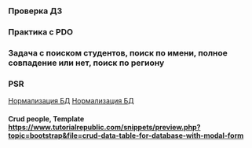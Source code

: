 ### Проверка ДЗ
### Практика с PDO
### Задача с поиском студентов, поиск по имени, полное совпадение или нет, поиск по региону

### PSR

[Нормализация БД](https://habr.com/ru/post/254773/)
[Нормализация БД](https://office-menu.ru/uroki-sql/51-normalizatsiya-bazy-dannykh)

#### Crud people, Template https://www.tutorialrepublic.com/snippets/preview.php?topic=bootstrap&file=crud-data-table-for-database-with-modal-form
